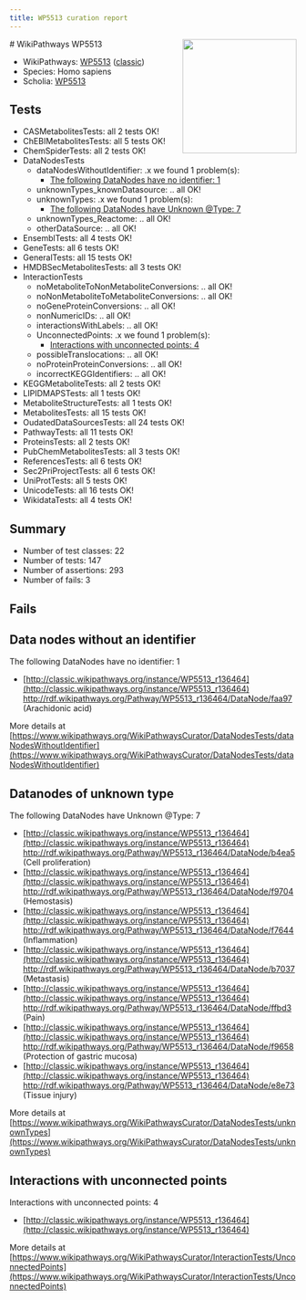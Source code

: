 ```yaml
---
title: WP5513 curation report
---
```


<img style="float: right; width: 200px" src="https://upload.wikimedia.org/wikipedia/commons/thumb/8/83/Wplogo_with_text_500.png/640px-Wplogo_with_text_500.png" />
# WikiPathways WP5513

* WikiPathways: [WP5513](https://wikipathways.org/pathways/WP5513) ([classic](https://classic.wikipathways.org/instance/WP5513))
* Species: Homo sapiens
* Scholia: [WP5513](https://scholia.toolforge.org/wikipathways/WP5513)
## Tests
* CASMetabolitesTests: all 2 tests OK!
* ChEBIMetabolitesTests: all 5 tests OK!
* ChemSpiderTests: all 2 tests OK!
* DataNodesTests
    * dataNodesWithoutIdentifier: .x we found 1 problem(s):
        * [The following DataNodes have no identifier: 1](#d2d32fa0)
    * unknownTypes_knownDatasource: .. all OK!
    * unknownTypes: .x we found 1 problem(s):
        * [The following DataNodes have Unknown @Type: 7](#839973e5)
    * unknownTypes_Reactome: .. all OK!
    * otherDataSource: .. all OK!
* EnsemblTests: all 4 tests OK!
* GeneTests: all 6 tests OK!
* GeneralTests: all 15 tests OK!
* HMDBSecMetabolitesTests: all 3 tests OK!
* InteractionTests
    * noMetaboliteToNonMetaboliteConversions: .. all OK!
    * noNonMetaboliteToMetaboliteConversions: .. all OK!
    * noGeneProteinConversions: .. all OK!
    * nonNumericIDs: .. all OK!
    * interactionsWithLabels: .. all OK!
    * UnconnectedPoints: .x we found 1 problem(s):
        * [Interactions with unconnected points: 4](#35a61adc)
    * possibleTranslocations: .. all OK!
    * noProteinProteinConversions: .. all OK!
    * incorrectKEGGIdentifiers: .. all OK!
* KEGGMetaboliteTests: all 2 tests OK!
* LIPIDMAPSTests: all 1 tests OK!
* MetaboliteStructureTests: all 1 tests OK!
* MetabolitesTests: all 15 tests OK!
* OudatedDataSourcesTests: all 24 tests OK!
* PathwayTests: all 11 tests OK!
* ProteinsTests: all 2 tests OK!
* PubChemMetabolitesTests: all 3 tests OK!
* ReferencesTests: all 6 tests OK!
* Sec2PriProjectTests: all 6 tests OK!
* UniProtTests: all 5 tests OK!
* UnicodeTests: all 16 tests OK!
* WikidataTests: all 4 tests OK!


## Summary

* Number of test classes: 22
* Number of tests: 147
* Number of assertions: 293
* Number of fails: 3

## Fails

<a name="d2d32fa0" />

## Data nodes without an identifier

The following DataNodes have no identifier: 1

* [http://classic.wikipathways.org/instance/WP5513_r136464](http://classic.wikipathways.org/instance/WP5513_r136464) http://rdf.wikipathways.org/Pathway/WP5513_r136464/DataNode/faa97 (Arachidonic acid)


More details at [https://www.wikipathways.org/WikiPathwaysCurator/DataNodesTests/dataNodesWithoutIdentifier](https://www.wikipathways.org/WikiPathwaysCurator/DataNodesTests/dataNodesWithoutIdentifier)

<a name="839973e5" />

## Datanodes of unknown type

The following DataNodes have Unknown @Type: 7

* [http://classic.wikipathways.org/instance/WP5513_r136464](http://classic.wikipathways.org/instance/WP5513_r136464) http://rdf.wikipathways.org/Pathway/WP5513_r136464/DataNode/b4ea5 (Cell proliferation)
* [http://classic.wikipathways.org/instance/WP5513_r136464](http://classic.wikipathways.org/instance/WP5513_r136464) http://rdf.wikipathways.org/Pathway/WP5513_r136464/DataNode/f9704 (Hemostasis)
* [http://classic.wikipathways.org/instance/WP5513_r136464](http://classic.wikipathways.org/instance/WP5513_r136464) http://rdf.wikipathways.org/Pathway/WP5513_r136464/DataNode/f7644 (Inflammation)
* [http://classic.wikipathways.org/instance/WP5513_r136464](http://classic.wikipathways.org/instance/WP5513_r136464) http://rdf.wikipathways.org/Pathway/WP5513_r136464/DataNode/b7037 (Metastasis)
* [http://classic.wikipathways.org/instance/WP5513_r136464](http://classic.wikipathways.org/instance/WP5513_r136464) http://rdf.wikipathways.org/Pathway/WP5513_r136464/DataNode/ffbd3 (Pain)
* [http://classic.wikipathways.org/instance/WP5513_r136464](http://classic.wikipathways.org/instance/WP5513_r136464) http://rdf.wikipathways.org/Pathway/WP5513_r136464/DataNode/f9658 (Protection of
gastric mucosa)
* [http://classic.wikipathways.org/instance/WP5513_r136464](http://classic.wikipathways.org/instance/WP5513_r136464) http://rdf.wikipathways.org/Pathway/WP5513_r136464/DataNode/e8e73 (Tissue injury)


More details at [https://www.wikipathways.org/WikiPathwaysCurator/DataNodesTests/unknownTypes](https://www.wikipathways.org/WikiPathwaysCurator/DataNodesTests/unknownTypes)

<a name="35a61adc" />

## Interactions with unconnected points

Interactions with unconnected points: 4

* [http://classic.wikipathways.org/instance/WP5513_r136464](http://classic.wikipathways.org/instance/WP5513_r136464)


More details at [https://www.wikipathways.org/WikiPathwaysCurator/InteractionTests/UnconnectedPoints](https://www.wikipathways.org/WikiPathwaysCurator/InteractionTests/UnconnectedPoints)

